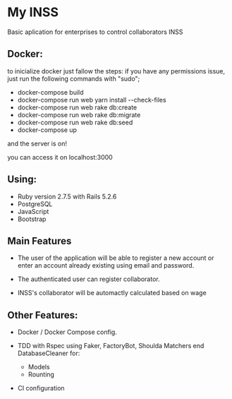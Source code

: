 # My INSS

Basic aplication for enterprises to control collaborators INSS

## Docker:
to inicialize docker just fallow the steps:
if you have any permissions issue, just run the following commands with "sudo";

- docker-compose build 
- docker-compose run web yarn install --check-files
- docker-compose run web rake db:create
- docker-compose run web rake db:migrate
- docker-compose run web rake db:seed
- docker-compose up

and the server is on!

you can access it on localhost:3000
## Using:

- Ruby version 2.7.5 with Rails 5.2.6
- PostgreSQL
- JavaScript
- Bootstrap

## Main Features

- The user of the application will be able to register a new account or enter an account already existing using email and password.

- The authenticated user can register collaborator.

- INSS's collaborator will be automactly calculated based on wage


## Other Features:

- Docker / Docker Compose config.


- TDD with Rspec using Faker, FactoryBot, Shoulda Matchers end DatabaseCleaner for:
    - Models
    - Rounting
    
- CI configuration
